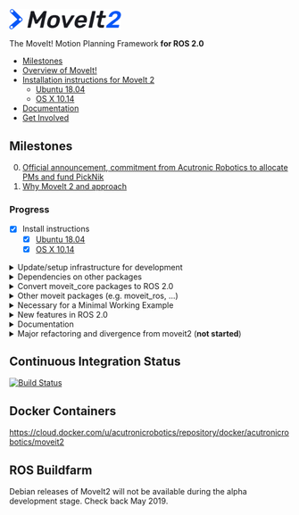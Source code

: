 <img src="https://github.com/AcutronicRobotics/moveit2/raw/master/.logo/official/moveit2_logo-black.png" alt="MoveIt 2 Logo" width="200"/>

The MoveIt! Motion Planning Framework **for ROS 2.0**

- [Milestones](#milestones)
- [Overview of MoveIt!](http://moveit.ros.org)
- [Installation instructions for MoveIt 2](https://acutronicrobotics.com/docs/products/robots/mara/moveit2/install)
  - [Ubuntu 18.04](https://acutronicrobotics.com/docs/products/robots/mara/moveit2/install/ubuntu)
  - [OS X 10.14](https://acutronicrobotics.com/docs/products/robots/mara/moveit2/install/osx)
- [Documentation](http://moveit.ros.org/documentation/)
- [Get Involved](http://moveit.ros.org/documentation/contributing/)

## Milestones

0. [Official announcement, commitment from Acutronic Robotics to allocate PMs and fund PickNik](https://acutronicrobotics.com/news/ros-2-moveit-robotic-motion-planning/)
1. [Why MoveIt 2 and approach](https://acutronicrobotics.com/news/moveit-2-planning-framework-why/)

### Progress

- [x] Install instructions
  - [x] [Ubuntu 18.04](https://acutronicrobotics.com/docs/products/robots/mara/moveit2/install/ubuntu)
  - [x] [OS X 10.14](https://acutronicrobotics.com/docs/products/robots/mara/moveit2/install/osx)

<details><summary>Update/setup infrastructure for development</summary>

- [x] Upgrade continuous integration for ROS 2.0
  - [x] Simple CI with Travis (Linux and OS X)
  - [x] moveit_ci https://github.com/AcutronicRobotics/moveit_ci/tree/ros2
- [x] Convert all headers and link it to HRIM (contributed by @ibaiape)
- [x] Update/setup infrastructure for development
  - [x] Delete metapackages
  - [x] Upgrade continuous integration for ROS 2.0
  - [x] Refactor/cleanup folder hierarchy
</details>

<details><summary>Dependencies on other packages</summary>

- [x] Dependencies on other packages
  - [x] tf2_kdl https://github.com/ros2/geometry2/pull/90
  - [x] eigen_stl_containers https://github.com/AcutronicRobotics/eigen_stl_containers/tree/ros2
  - [x] geometric_shapes https://github.com/ros-planning/geometric_shapes/pull/96
  - [x] random_numbers https://github.com/ros-planning/random_numbers/pull/12
  - [x] srdfdom (contributed by @anasarrak, @vmayoral and @ahcorde) https://github.com/ros-planning/srdfdom/pull/45
  - [x] urdf_parser_py https://github.com/ros/urdf_parser_py/pull/41
  - [x] Created a ROS 2 version (with package.xml) of urdfdom_headers https://github.com/AcutronicRobotics/urdfdom_headers/tree/ros2
  - [x] octomap https://github.com/AcutronicRobotics/octomap
    - [x]  octomap
    - [ ]  octovis
    - [ ]  dynamicEDT3D
</details>

<details><summary>Convert moveit_core packages to ROS 2.0</summary>

- [x] Convert moveit_core packages to ROS 2.0
  - [x] version
  - [x] macros
  - [x] backtrace
  - [x] exceptions
  - [x] profiler
  - [x] logging
  - [x] background_processing
  - [x] kinematics_base
  - [x] controller_manager
  - [x] sensor_manager
  - [x] robot_model
  - [x] transforms
  - [x] robot_state
  - [x] robot_trajectory
  - [x] collision_detection
  - [x] collision_detection_fcl
  - [x] kinematic_constraints
  - [x] planning_scene
  - [x] constraint_samplers
  - [x] planning_interface
  - [x] planning_request_adapter
  - [x] trajectory_processing
  - [x] distance_field
  - [x] collision_distance_field
  - [x] kinematics_metrics
  - [x] dynamics_solver
  - [x] utils
</details>

<details><summary>Other moveit packages (e.g. moveit_ros, ...)</summary>

- [ ] moveit_ros
    - [x] moveit_ros_planning_interface (*dummy interface for now*)
        - [ ] py_bindings_tools
        - [ ] common_planning_interface_objects
        - [ ] planning_scene_interface
        - [ ] move_group_interface
        - [ ] robot_interface
        - [ ] test
    - [ ] move_group
    - [ ] planning
        - [x] collision_plugin_loader https://github.com/ros-planning/moveit2/pull/69
        - [x] rdf_loader https://github.com/ros-planning/moveit2/pull/71
        - [x] kinematics_plugin_loader https://github.com/ros-planning/moveit2/pull/74
    - [x] moveit_ros_perception
        - [x] occupancy_map_monitor
        - [ ] lazy_free_space_updater
        - [ ] point_containment_filter
        - [ ] pointcloud_octomap_updater
        - [ ] mesh_filter
        - [ ] depth_image_octomap_updater
        - [ ] semantic_world
    - [ ] moveit_ros_manipulation
      - [ ] move_group_pick_place_capability

</details>

<details><summary>Necessary for a Minimal Working Example</summary>

- [ ] Necessary for a Minimal Working Example (This list can vary, they are the initial includes for the *planning_interface/move_group_interface* that is what we need for a **plan** and **execute**)
  - [x] moveit_ros_perception
    - [x] occupancy_map_monitor
  - [ ] move_group
    - [ ] capability_names
      - [x] query_planners_service_capability
      - [x] move_action_capability
      - [ ] execute_trajectory_action_capability
    - [x] move_group_capability
    - [ ] move_group_context
  - [ ] moveit_ros_planning
    - [x] rdf_loader
    - [x] collision_plugin_loader
    - [x] kinematics_plugin_loader
    - [x] robot_model_loader
    - [ ] constraint_sampler_manager_loader
    - [x] planning_pipeline
    - [x] planning_scene_monitor
    - [x] trajectory_execution_manager
    - [x] plan_execution
  - [ ] planning_interface
    - [x] common_planning_interface_objects
    - [ ] planning_scene_interface
      - [ ] planning_scene_interface
    - [ ] move_group_interface
  - [ ] moveit_ros_manipulation
    - [ ] move_group_pick_place_capability
      - [ ] capability_names.h
    - [ ] moveit_pick_place_planner
      - [ ] pick_place
  - [ ] moveit_ros_visualization
    - [ ] rviz_plugin_render_tools
    - [ ] planning_scene_rviz_plugin
  - [ ] moveit_planner
    - [ ] ompl
  - [ ] moveit_kinematics
    - [ ] kdl_kinematics_plugin
</details>

<details><summary>New features in ROS 2.0</summary>

- [ ] New features in ROS 2.0
  - [ ] Migrate plugin architecture to ROS2 nodelets
</details>

<details><summary>Documentation</summary>
- [ ] Documentation
  - [ ] Tutorials for MoveIt2
  - [ ] Create tutorial on using ros1/ros2 bridge to support ros1 hardware drivers
  - [ ] Move install instructions to moveit.ros.org
</details>

<details><summary>Major refactoring and divergence from moveit2 (<b>not started</b>)</summary>

- [ ] Major refactoring and divergence from moveit2
  - [ ] Run ROS2 C++ and python linters
  - [ ] Delete excesses packages that are left over from rosbuild stacks: moveit_runtime, moveit_plugins, moveit_ros
  - [ ] Rename non-package folders:
    - [ ] rename moveit_planners to planners
    - [ ] rename moveit_plugins to controller_interfaces
  - [ ] Restructure folder layout of moveit repo:
    - [ ] flatten moveit_ros folder to root of repo
    - [ ] rename all moveit_ros folders with moveit_ros prefix
  - [ ] Rename major classes
    - [ ] ControllerManagers become ControllerInterfaces
    - [ ] Rename related packages
  - [ ] Merge repos:
    - [ ] moveit 9.6 MB
    - [ ] moveit_task_constructor
    - [ ] moveit_tutorials  28.6 MB
    - [ ] moveit_msgs
    - [ ] moveit_resources  61 MB
    - [ ] moveit_visual_tools
    - [ ] moveit_advanced?
    - [ ] DELETE: moveit_kinematics_tests
  - [ ] Remove large binaries from moveit repo
  - [ ] Add gitlfs?
</details>

## Continuous Integration Status
[![Build Status](https://travis-ci.org/AcutronicRobotics/moveit2.svg?branch=master)](https://travis-ci.org/AcutronicRobotics/moveit2)

## Docker Containers
https://cloud.docker.com/u/acutronicrobotics/repository/docker/acutronicrobotics/moveit2

## ROS Buildfarm
Debian releases of MoveIt2 will not be available during the alpha development stage. Check back May 2019.
